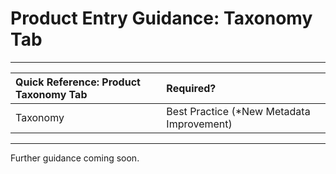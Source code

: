 # Product Entry Guidance: Taxonomy Tab

---


| Quick Reference: Product Taxonomy Tab | Required? |
| :--- |:--- |
| Taxonomy | Best Practice (*New  Metadata Improvement) |


---

Further guidance coming soon.

